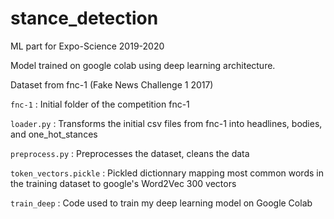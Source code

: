 # stance_detection
ML part for Expo-Science 2019-2020

Model trained on google colab using deep learning architecture.

Dataset from fnc-1 (Fake News Challenge 1 2017)

`fnc-1` : Initial folder of the competition fnc-1

`loader.py` : Transforms the initial csv files from fnc-1 into headlines, bodies, and one_hot_stances

`preprocess.py` : Preprocesses the dataset, cleans the data

`token_vectors.pickle` : Pickled dictionnary mapping most common words in the training dataset to google's Word2Vec 300 vectors

`train_deep` : Code used to train my deep learning model on Google Colab

